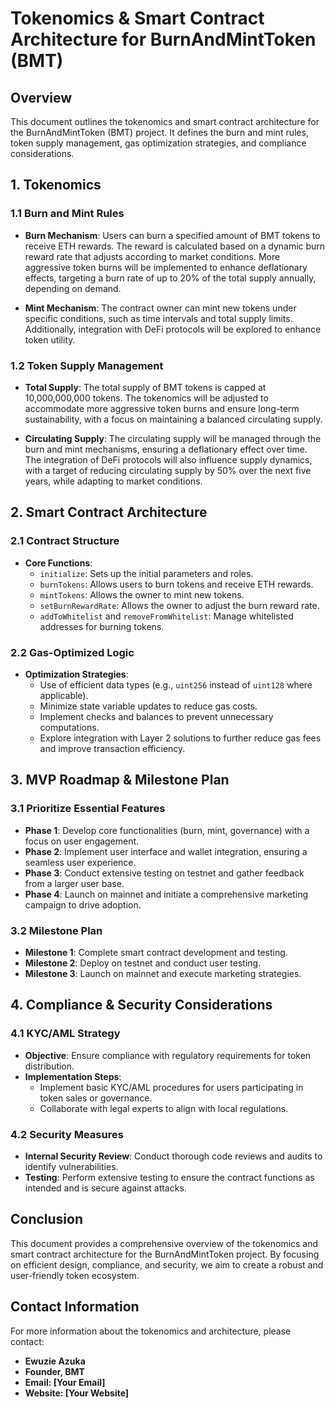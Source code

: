 # Tokenomics & Smart Contract Architecture for BurnAndMintToken (BMT)

## Overview
This document outlines the tokenomics and smart contract architecture for the BurnAndMintToken (BMT) project. It defines the burn and mint rules, token supply management, gas optimization strategies, and compliance considerations.

## 1. Tokenomics
### 1.1 Burn and Mint Rules
- **Burn Mechanism**: Users can burn a specified amount of BMT tokens to receive ETH rewards. The reward is calculated based on a dynamic burn reward rate that adjusts according to market conditions. More aggressive token burns will be implemented to enhance deflationary effects, targeting a burn rate of up to 20% of the total supply annually, depending on demand.


- **Mint Mechanism**: The contract owner can mint new tokens under specific conditions, such as time intervals and total supply limits. Additionally, integration with DeFi protocols will be explored to enhance token utility.


### 1.2 Token Supply Management
- **Total Supply**: The total supply of BMT tokens is capped at 10,000,000,000 tokens. The tokenomics will be adjusted to accommodate more aggressive token burns and ensure long-term sustainability, with a focus on maintaining a balanced circulating supply.

- **Circulating Supply**: The circulating supply will be managed through the burn and mint mechanisms, ensuring a deflationary effect over time. The integration of DeFi protocols will also influence supply dynamics, with a target of reducing circulating supply by 50% over the next five years, while adapting to market conditions.




## 2. Smart Contract Architecture
### 2.1 Contract Structure
- **Core Functions**:
  - `initialize`: Sets up the initial parameters and roles.
  - `burnTokens`: Allows users to burn tokens and receive ETH rewards.
  - `mintTokens`: Allows the owner to mint new tokens.
  - `setBurnRewardRate`: Allows the owner to adjust the burn reward rate.
  - `addToWhitelist` and `removeFromWhitelist`: Manage whitelisted addresses for burning tokens.

### 2.2 Gas-Optimized Logic
- **Optimization Strategies**:
  - Use of efficient data types (e.g., `uint256` instead of `uint128` where applicable).
  - Minimize state variable updates to reduce gas costs.
  - Implement checks and balances to prevent unnecessary computations.
  - Explore integration with Layer 2 solutions to further reduce gas fees and improve transaction efficiency.


## 3. MVP Roadmap & Milestone Plan
### 3.1 Prioritize Essential Features
- **Phase 1**: Develop core functionalities (burn, mint, governance) with a focus on user engagement.
- **Phase 2**: Implement user interface and wallet integration, ensuring a seamless user experience.
- **Phase 3**: Conduct extensive testing on testnet and gather feedback from a larger user base.
- **Phase 4**: Launch on mainnet and initiate a comprehensive marketing campaign to drive adoption.


### 3.2 Milestone Plan
- **Milestone 1**: Complete smart contract development and testing.
- **Milestone 2**: Deploy on testnet and conduct user testing.
- **Milestone 3**: Launch on mainnet and execute marketing strategies.

## 4. Compliance & Security Considerations
### 4.1 KYC/AML Strategy
- **Objective**: Ensure compliance with regulatory requirements for token distribution.
- **Implementation Steps**:
  - Implement basic KYC/AML procedures for users participating in token sales or governance.
  - Collaborate with legal experts to align with local regulations.

### 4.2 Security Measures
- **Internal Security Review**: Conduct thorough code reviews and audits to identify vulnerabilities.
- **Testing**: Perform extensive testing to ensure the contract functions as intended and is secure against attacks.

## Conclusion
This document provides a comprehensive overview of the tokenomics and smart contract architecture for the BurnAndMintToken project. By focusing on efficient design, compliance, and security, we aim to create a robust and user-friendly token ecosystem.

## Contact Information
For more information about the tokenomics and architecture, please contact:
- **Ewuzie Azuka**
- **Founder, BMT**
- **Email: [Your Email]**
- **Website: [Your Website]**
